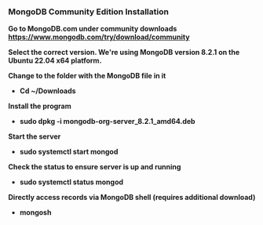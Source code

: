 ### MongoDB Community Edition Installation

<b>Go to MongoDB.com under community downloads<b>
https://www.mongodb.com/try/download/community

<b> Select the correct version. We're using MongoDB version 8.2.1 on the Ubuntu 22.04 x64 platform. <b>

<b>Change to the folder with the MongoDB file in it<b>
- Cd ~/Downloads

<b>Install the program<b>
- sudo dpkg -i mongodb-org-server_8.2.1_amd64.deb

<b>Start the server<b>
- sudo systemctl start mongod

<b>Check the status to ensure server is up and running<b>
- sudo systemctl status mongod

<b>Directly access records via MongoDB shell (requires additional download)<b>
- mongosh
